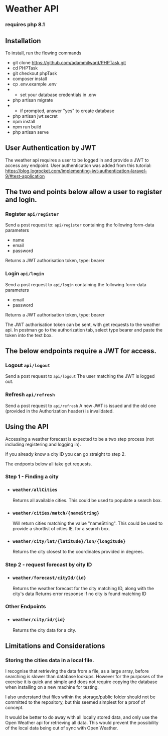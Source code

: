 # Weather API

### requires php 8.1

## Installation

To install, run the flowing commands

 - git clone https://github.com/adammilward/PHPTask.git
 - cd PHPTask
 - git checkout phpTask
 - composer install
 - cp .env.example .env
 - - set your database credentials in .env
 - php artisan migrate
 - - if prompted, answer "yes" to create database
 - php artisan jwt:secret
 - npm install
 - npm run build
 - php artisan serve

## User Authentication by JWT

The weather api requires a user to be logged in and provide a JWT to access any endpoint.
User authentication was added from this tutorial:
https://blog.logrocket.com/implementing-jwt-authentication-laravel-9/#test-application

## The two end points below allow a user to register and login.

### Register ```api/register```

Send a post request to: ```api/register```
containing the following form-data parameters
 - name
 - email
 - password

Returns a JWT authorisation token, type: bearer

### Login ```api/login```

Send a post request to ```api/login```
containing the following form-data parameters
 - email
 - password

Returns a JWT authorisation token, type: bearer

The JWT authorisation token can be sent, with get requests to the weather api. In postman go to the authorization tab, 
select 
type bearer and paste the token into the text box.

## The below endpoints require a JWT for access.

### Logout ```api/logout```
Send a post request to `````api/logout`````
The user matching the JWT is logged out.

### Refresh ```api/refresh```
Send a post request to ```api/refresh```
A new JWT is issued and the old one (provided in the Authorization header) is invalidated.


## Using the API
Accessing a weather forecast is expected to be a two step process (not including registering and logging in).

If you already know a city ID you can go straight to step 2.

The endponts below all take get requests.

### Step 1 - Finding a city

- ### ```weather/allCities```
  Returns all available cities.
  This could be used to populate a search box.
- ### ```weather/cities/match/{nameString}```
  Will return cities matching the value "nameString".
  This could be used to provide a shortlist of cities IE. for a search box.
- ### ```weather/city/lat/{latitude}/lon/{longitude}```
  Returns the city closest to the coordinates provided in degrees.

### Step 2 - request forecast by city ID
- ### ```weather/forecast/cityId/{id}```
  Returns the weather forecast for the city matching ID, along with the city's data
  Returns error response if no city is found matching ID

### Other Endpoints
- ### ```weather/city/id/{id}```
  Returns the city data for a city.

## Limitations and Considerations

### Storing the cities data in a local file.
I recognise that retrieving the data from a file, as a large array, before searching is  slower than database
lookups.
However for the purposes of the exercise it is quick and simple and does not require copying the database when
installing on a new machine for testing.

I also understand that files within the storage/public folder should not be committed to the repository, but this
seemed
simplest for a proof of concept.

It would be better to do away with all locally stored data, and only use the Open Weather api for
retrieving all data. This would prevent the possibility of the local data being out of sync with Open Weather.

